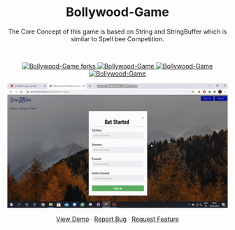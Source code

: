 
<h1 align="center">Bollywood-Game</h1>
<p align="center"> The Core Concept of this game is based on String and StringBuffer which is similar to Spell bee Competition. <p><br>
<a href="https://github.com/ashish2030/Bollywood-Game/fork" target="blank">

<p align="center">
  <img src="https://img.shields.io/github/forks/ashish2030/Bollywood-Game?style=flat-square" alt="Bollywood-Game forks"/>
</a>
<a href="https://github.com/ashish2030/Bollywood-Game/stargazers" target="blank">
<img src="https://img.shields.io/github/stars/ashish2030/Bollywood-Game?style=flat-square" alt="Bollywood-Game"/>
</a>
<a href="https://github.com/ashish2030/Bollywood-Game/issues" target="blank">
<img src="https://img.shields.io/github/issues/ashish2030/Bollywood-Game?style=flat-square" alt="Bollywood-Game"/>
</a>
<a href="https://github.com/ashish2030/Bollywood-Game/pulls" target="blank">
<img src="https://img.shields.io/github/issues-pr/ashish2030/Bollywood-Game?style=flat-square" alt="Bollywood-Game"/>
</a>
  </p>
<p align="center"><img src="https://github.com/Ashish2030/Scribbler-Project/blob/master/video/video.gif" ></p>
<p align="center">
    <a href="https://github.com/Ashish2030/Bollywood-Game" target="blank">View Demo</a>
    ·
    <a href="https://github.com/ashish2030/Bollywood-Game/issues/new/choose">Report Bug</a>
    ·
    <a href="https://github.com/ashish2030/Bollywood-Game/issues/new/choose">Request Feature</a>
</p>


